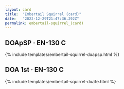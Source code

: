 ```yaml
---
layout: card
title:  "Embertail Squirrel (card)"
date:   "2022-12-29T21:47:36.292Z"
permalink: embertail-squirrel_(card)
---
```


## DOApSP &middot; EN-130 C

{% include templates/embertail-squirrel-doapsp.html %}


## DOA 1st &middot; EN-130 C

{% include templates/embertail-squirrel-doa1e.html %}
